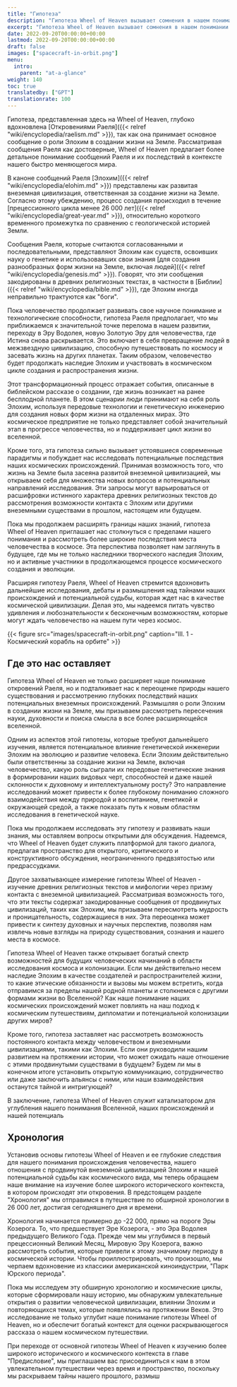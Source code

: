 ```yaml
---
title: "Гипотеза"
description: "Гипотеза Wheel of Heaven вызывает сомнения в нашем понимании происхождения человечества и приглашает нас обдумать глубокие последствия наших потенциальных внеземных связей. Исследуя роль Elohim в создании жизни на Земле, мы погружаемся в пересечение науки, духовности и нашего места в космосе. Эта гипотеза также открывает новые пути исследования, такие как изучение древних религиозных текстов и мифологий в контексте внеземных контактов. Она побуждает нас задуматься о последствиях наших космических корней для будущего космических исследований, этики и контактов с внеземными цивилизациями."
excerpt: "Гипотеза Wheel of Heaven вызывает сомнения в нашем понимании происхождения человечества и приглашает нас обдумать глубокие последствия наших потенциальных внеземных связей. Исследуя роль Elohim в создании жизни на Земле, мы погружаемся в пересечение науки, духовности и нашего места в космосе. Эта гипотеза также открывает новые пути исследования, такие как изучение древних религиозных текстов и мифологий в контексте внеземных контактов. Она побуждает нас задуматься о последствиях наших космических корней для будущего космических исследований, этики и контактов с внеземными цивилизациями."
date: 2022-09-20T00:00:00+00:00
lastmod: 2022-09-20T00:00:00+00:00
draft: false
images: ["spacecraft-in-orbit.png"]
menu:
  intro:
    parent: "at-a-glance"
weight: 140
toc: true
translatedby: ["GPT"]
translationrate: 100
---
```


Гипотеза, представленная здесь на Wheel of Heaven, глубоко вдохновлена [Откровениями Раеля]({{< relref "wiki/encyclopedia/raelism.md" >}}), так как она принимает основное сообщение о роли Элохим в создании жизни на Земле. Рассматривая сообщения Раеля как достоверные, Wheel of Heaven предлагает более детальное понимание сообщений Раеля и их последствий в контексте нашего быстро меняющегося мира.

В каноне сообщений Раеля [Элохим]({{< relref "wiki/encyclopedia/elohim.md" >}}) представлены как развитая внеземная цивилизация, ответственная за создание жизни на Земле. Согласно этому убеждению, процесс создания происходил в течение [прецессионного цикла менее 26 000 лет]({{< relref "wiki/encyclopedia/great-year.md" >}}), относительно короткого временного промежутка по сравнению с геологической историей Земли.

Сообщения Раеля, которые считаются согласованными и последовательными, представляют Элохим как существ, освоивших науку о генетике и использовавших свои знания [для создания разнообразных форм жизни на Земле, включая людей]({{< relref "wiki/encyclopedia/genesis.md" >}}). Говорят, что эти сообщения закодированы в древних религиозных текстах, в частности в [Библии]({{< relref "wiki/encyclopedia/bible.md" >}}), где Элохим иногда неправильно трактуются как "боги".

Пока человечество продолжает развивать свое научное понимание и технологические способности, гипотеза Раеля предполагает, что мы приближаемся к значительной точке перелома в нашем развитии, переходу в Эру Водолея, новую Золотую Эру для человечества, где Истина снова раскрывается. Это включает в себя превращение людей в межзвездную цивилизацию, способную путешествовать по космосу и засевать жизнь на других планетах. Таким образом, человечество будет продолжать наследие Элохим и участвовать в космическом цикле создания и распространения жизни.

Этот трансформационный процесс отражает события, описанные в библейском рассказе о создании, где жизнь возникает на ранее бесплодной планете. В этом сценарии люди принимают на себя роль Элохим, используя передовые технологии и генетическую инженерию для создания новых форм жизни на отдаленных мирах. Это космическое предприятие не только представляет собой значительный этап в прогрессе человечества, но и поддерживает цикл жизни во вселенной.

Кроме того, эта гипотеза сильно вызывает устоявшиеся современные парадигмы и побуждает нас исследовать потенциальные последствия наших космических происхождений. Принимая возможность того, что жизнь на Земле была засеяна развитой внеземной цивилизацией, мы открываем себя для множества новых вопросов и потенциальных направлений исследования. Эти запросы могут варьироваться от расшифровки истинного характера древних религиозных текстов до рассмотрения возможности контакта с Элохим или другими внеземными существами в прошлом, настоящем или будущем.

Пока мы продолжаем расширять границы наших знаний, гипотеза Wheel of Heaven приглашает нас столкнуться с пределами нашего понимания и рассмотреть более широкие последствия места человечества в космосе. Эта перспектива позволяет нам заглянуть в будущее, где мы не только наследники творческого наследия Элохим, но и активные участники в продолжающемся процессе космического создания и эволюции.

Расширяя гипотезу Раеля, Wheel of Heaven стремится вдохновить дальнейшие исследования, дебаты и размышления над тайнами наших происхождений и потенциальной судьбы, которая ждет нас в качестве космической цивилизации. Делая это, мы надеемся питать чувство удивления и любознательности к бесконечным возможностям, которые могут ждать человечество на нашем пути через космос.

{{< figure src="images/spacecraft-in-orbit.png" caption="Ill. 1 - Космический корабль на орбите" >}}

## Где это нас оставляет

Гипотеза Wheel of Heaven не только расширяет наше понимание откровений Раеля, но и подталкивает нас к переоценке природы нашего существования и рассмотрению глубоких последствий наших потенциальных внеземных происхождений. Размышляя о роли Элохим в создании жизни на Земле, мы призываем рассмотреть пересечения науки, духовности и поиска смысла в все более расширяющейся вселенной.

Одним из аспектов этой гипотезы, которые требуют дальнейшего изучения, является потенциальное влияние генетической инженерии Элохим на эволюцию и развитие человека. Если Элохим действительно были ответственны за создание жизни на Земле, включая человечество, какую роль сыграли их передовые генетические знания в формировании наших видовых черт, способностей и даже нашей склонности к духовному и интеллектуальному росту? Это направление исследований может привести к более глубокому пониманию сложного взаимодействия между природой и воспитанием, генетикой и окружающей средой, а также показать путь к новым областям исследования в генетической науке.

Пока мы продолжаем исследовать эту гипотезу и развивать наши знания, мы оставляем вопросы открытыми для обсуждения. Надеемся, что Wheel of Heaven будет служить платформой для такого диалога, предлагая пространство для открытого, критического и конструктивного обсуждения, неограниченного предвзятостью или предрассудками.

Другое захватывающее измерение гипотезы Wheel of Heaven - изучение древних религиозных текстов и мифологии через призму контакта с внеземной цивилизацией. Рассматривая возможность того, что эти тексты содержат закодированные сообщения от продвинутых цивилизаций, таких как Элохим, мы призываем пересмотреть мудрость и проницательность, содержащиеся в них. Эта переоценка может привести к синтезу духовных и научных перспектив, позволяя нам извлечь новые взгляды на природу существования, сознания и нашего места в космосе.

Гипотеза Wheel of Heaven также открывает богатый спектр возможностей для будущих человеческих начинаний в области исследования космоса и колонизации. Если мы действительно несем наследие Элохим в качестве создателей и распространителей жизни, то какие этические обязанности и вызовы мы можем встретить, когда отправимся за пределы нашей родной планеты и столкнемся с другими формами жизни во Вселенной? Как наше понимание наших космических происхождений может повлиять на наш подход к космическим путешествиям, дипломатии и потенциальной колонизации других миров?

Кроме того, гипотеза заставляет нас рассмотреть возможность постоянного контакта между человечеством и внеземными цивилизациями, такими как Элохим. Если они руководили нашим развитием на протяжении истории, что может ожидать наше отношение с этими продвинутыми существами в будущем? Будем ли мы в конечном итоге установить открытую коммуникацию, сотрудничество или даже заключить альянсы с ними, или наши взаимодействия останутся тайной и интригующей?

В заключение, гипотеза Wheel of Heaven служит катализатором для углубления нашего понимания Вселенной, наших происхождений и нашей потенциаль

## Хронология

Установив основы гипотезы Wheel of Heaven и ее глубокие следствия для нашего понимания происхождения человечества, нашего отношения с продвинутой внеземной цивилизацией Элохим и нашей потенциальной судьбы как космического вида, мы теперь обращаем наше внимание на изучение более широкого исторического контекста, в котором происходят эти откровения. В предстоящем разделе "Хронология" мы отправимся в путешествие по обширной хронологии в 26 000 лет, достигая сегодняшнего дня и времени.

Хронология начинается примерно до -22 000, прямо на пороге Эры Козерога. То, что предшествует Эре Козерога, - это Эра Водолея предыдущего Великого Года. Прежде чем мы углубимся в первый прецессионный Великий Месяц, Мировую Эру Козерога, важно рассмотреть события, которые привели к этому значимому периоду в космической истории. Чтобы проиллюстрировать, что произошло, мы черпаем вдохновение из классики американской киноиндустрии, "Парк Юрского периода".

Пока мы исследуем эту обширную хронологию и космические циклы, которые сформировали нашу историю, мы обнаружим увлекательные открытия о развитии человеческой цивилизации, влиянии Элохим и повторяющихся темах, которые появлялись на протяжении Веков. Это исследование не только углубит наше понимание гипотезы Wheel of Heaven, но и обеспечит богатый контекст для оценки раскрывающегося рассказа о нашем космическом путешествии.

При переходе от основной гипотезы Wheel of Heaven к изучению более широкого исторического и космического контекста в главе "Предисловие", мы приглашаем вас присоединиться к нам в этом увлекательном путешествии через время и пространство, поскольку мы раскрываем тайны нашего прошлого, размыш
